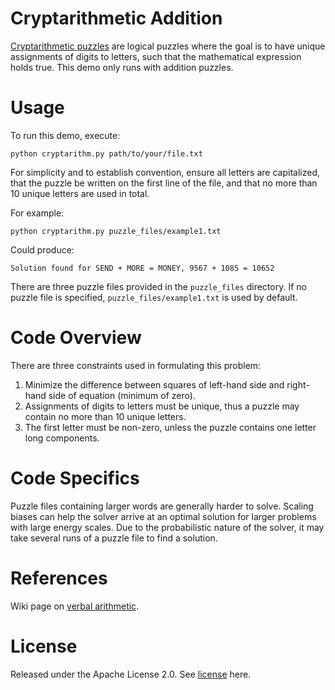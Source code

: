# Cryptarithmetic Addition
[Cryptarithmetic puzzles](https://en.wikipedia.org/wiki/Verbal_arithmetic) are logical puzzles where the 
goal is to have unique assignments of digits to letters, such that the mathematical expression holds true.
This demo only runs with addition puzzles.

# Usage
To run this demo, execute:
```
python cryptarithm.py path/to/your/file.txt
```

For simplicity and to establish convention, ensure all letters are capitalized,
that the puzzle be written on the first line of the file, and that no more than 10 unique letters are used in total.

For example:
```
python cryptarithm.py puzzle_files/example1.txt
```

Could produce:
```
Solution found for SEND + MORE = MONEY, 9567 + 1085 = 10652
```

There are three puzzle files provided in the `puzzle_files` directory.
If no puzzle file is specified, `puzzle_files/example1.txt` is used by default.

# Code Overview
There are three constraints used in formulating this problem:
1. Minimize the difference between squares of left-hand side and right-hand side of equation (minimum of zero).
2. Assignments of digits to letters must be unique, thus a puzzle may contain no more than 10 unique letters.
3. The first letter must be non-zero, unless the puzzle contains one letter long components.

# Code Specifics
Puzzle files containing larger words are generally harder to solve.
Scaling biases can help the solver arrive at an optimal solution for larger problems with large energy scales.
Due to the probabilistic nature of the solver, it may take several runs of a puzzle file to find a solution.

# References
Wiki page on [verbal arithmetic](https://en.wikipedia.org/wiki/Verbal_arithmetic).

# License
Released under the Apache License 2.0. See [license](LICENSE) here.
